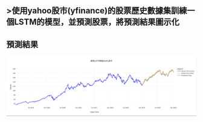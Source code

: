 ## >使用yahoo股市(yfinance)的股票歷史數據集訓練一個LSTM的模型，並預測股票，將預測結果圖示化
## 預測結果
![image](https://github.com/ives-cream/Stock-Forecast/blob/553929efefe26ad530ab20797783007451e40017/%E8%82%A1%E7%A5%A8%E9%A0%90%E6%B8%AC%E7%B5%90%E6%9E%9C.png)
